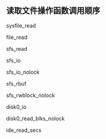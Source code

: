 读取文件操作函数调用顺序-sysfile\_readfile\_readsfs\_readsfs\_iosfs\_io\_nolocksfs\_rbufsfs\_rwblock\_nolockdisk0\_iodisk0\_read\_blks\_nolockide\_read\_secs